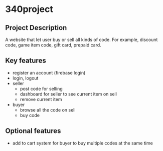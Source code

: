 # 340project

## Project Description

A website that let user buy or sell all kinds of code.
For example, discount code, game item code, gift card, prepaid card.

## Key features

-   register an account (firebase login)
-   login, logout
-   seller
    -   post code for selling
    -   dashboard for seller to see current item on sell
    -   remove current item
-   buyer
    -   browse all the code on sell
    -   buy code

## Optional features

-   add to cart system for buyer to buy multiple codes at the same time
